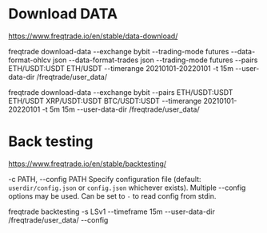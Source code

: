 # Download DATA
https://www.freqtrade.io/en/stable/data-download/



freqtrade download-data --exchange bybit    --trading-mode futures --data-format-ohlcv json   --data-format-trades json --trading-mode futures --pairs ETH/USDT:USDT ETH/USDT  --timerange 20210101-20220101  -t 15m --user-data-dir /freqtrade/user_data/


freqtrade download-data --exchange bybit --pairs ETH/USDT:USDT ETH/USDT XRP/USDT:USDT BTC/USDT:USDT  --timerange 20210101-20220101  -t 5m 15m --user-data-dir /freqtrade/user_data/


# Back testing
https://www.freqtrade.io/en/stable/backtesting/

-c PATH, --config PATH
Specify configuration file (default: `userdir/config.json` or `config.json` whichever exists). Multiple --config options may be used. Can be set to `-` to read config from stdin.


freqtrade backtesting -s LSv1 --timeframe 15m  --user-data-dir /freqtrade/user_data/ --config
 
